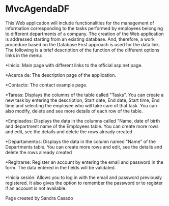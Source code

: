 # MvcAgendaDF
This Web application will include functionalities for the management of information corresponding to the tasks performed by employees belonging to different departments of a company.
The creation of the Web application is addressed starting from an existing database. And, therefore, a work procedure based on the Database First approach is used for the data link. The following is a brief description of the function of the different options links in the menu:

*Inicio: Main page with different links to the official asp.net page.  

*Acerca de: The description page of the application.  

*Contacto: The contact example page.  

*Tareas: Displays the columns of the table called "Tasks". You can create a new task by entering the description, Start date, End date, Start time, End time and selecting the employee who will take care of that task. You can also modify, delete and see more details of each row of the table.  

*Empleados: Displays the data in the columns called "Name, date of birth and department name of the Employees table. You can create more rows and edit, see the details and delete the rows already created  

*Departamentos: Displays the data in the column named "Name" of the Departments table. You can create more rows and edit, see the details and delete the rows already created  

*Regitrarse: Register an account by entering the email and password in the form. The data entered in the fields will be validated.  

*Inicia sesión: Allows you to log in with the email and password previously registered. It also gives the option to remember the password or to register if an account is not available.  

Page created by Sandra Casado
